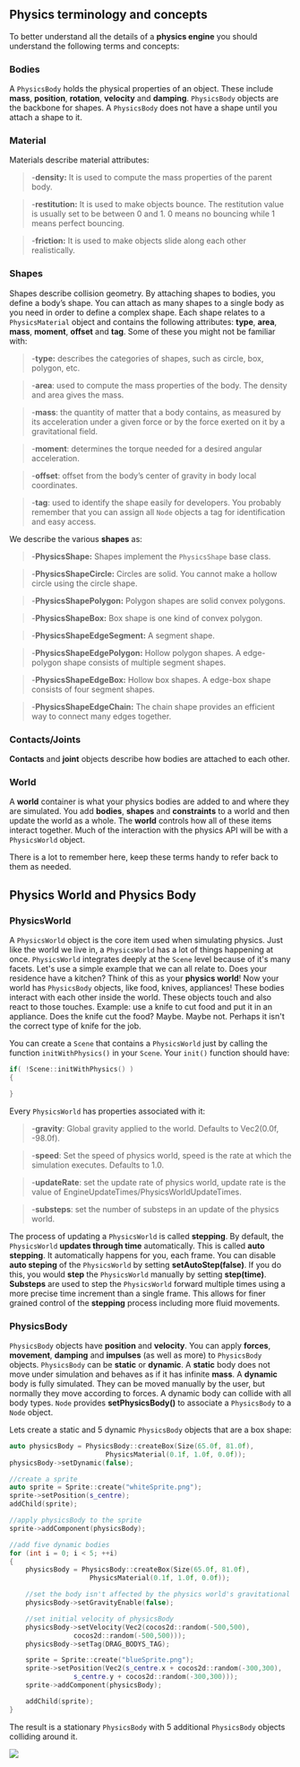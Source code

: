 ## Physics terminology and concepts
To better understand all the details of a __physics engine__ you should understand the following terms and concepts:

### Bodies
A `PhysicsBody` holds the physical properties of an object. These include __mass__, __position__, __rotation__, __velocity__
and __damping__. `PhysicsBody` objects are the backbone for shapes. A `PhysicsBody` does not have a shape until you attach a shape to it.

### Material
Materials describe material attributes:

  >-__density:__ It is used to compute the mass properties of the parent body.
  
  >-__restitution:__ It is used to make objects bounce. The restitution value is
 usually set to be between 0 and 1. 0 means no bouncing while 1 means perfect
 bouncing.

  >-__friction:__ It is used to make objects slide along each other realistically.

### Shapes
Shapes describe collision geometry. By attaching shapes to bodies, you define a
body’s shape. You can attach as many shapes to a single body as you need in order to define a complex shape. Each shape relates to a `PhysicsMaterial` object and contains the following attributes: __type__, __area__, __mass__, __moment__, __offset__ and __tag__. Some of these you might not be familiar with:

  >-__type:__ describes the categories of shapes, such as circle, box, polygon, etc.

  >-__area__: used to compute the mass properties of the body. The density and area gives the mass.

  >-__mass__: the quantity of matter that a body contains, as measured by its
acceleration under a given force or by the force exerted on it by a gravitational field.

  >-__moment__: determines the torque needed for a desired angular acceleration.

  >-__offset__: offset from the body’s center of gravity in body local coordinates.

  >-__tag__: used to identify the shape easily for developers.​ You probably remember that you can assign all `Node` objects a tag for identification and easy access.

We describe the various __shapes__ as:

  >-__PhysicsShape:__ Shapes implement the `PhysicsShape` base class.

  >-__PhysicsShapeCircle:__ Circles are solid. You cannot make a hollow circle
 using the circle shape.

  >-__PhysicsShapePolygon:__ Polygon shapes are solid convex polygons.

  >-__PhysicsShapeBox:__ Box shape is one kind of convex polygon.

  >-__PhysicsShapeEdgeSegment:__ A segment shape.

  >-__PhysicsShapeEdgePolygon:__ Hollow polygon shapes. A edge-polygon shape consists of multiple segment shapes.

  >-__PhysicsShapeEdgeBox:__ Hollow box shapes. A edge-box shape consists of four segment shapes.

  >-__PhysicsShapeEdgeChain:__ The chain shape provides an efficient way to connect many edges together.

### Contacts/Joints
__Contacts__ and __joint__ objects describe how bodies are attached to each other.

### World
A __world__ container is what your physics bodies are added to and where they are simulated. You add __bodies__, __shapes__ and __constraints__ to a world and then update the world as a whole. The __world__ controls how all of these items interact together. Much of the interaction with the physics API will be with a `PhysicsWorld` object.

There is a lot to remember here, keep these terms handy to refer back to them as
needed.

## Physics World and Physics Body

### PhysicsWorld
A `PhysicsWorld` object is the core item used when simulating physics. Just like
the world we live in, a `PhysicsWorld` has a lot of things happening at once.
`PhysicsWorld` integrates deeply at the `Scene` level because of it's many facets.
Let's use a simple example that we can all relate to. Does your residence have a
kitchen? Think of this as your __physics world__! Now your world has `PhysicsBody`
objects, like food, knives, appliances! These bodies interact with each other
inside the world. These objects touch and also react to those touches. Example:
use a knife to cut food and put it in an appliance. Does the knife cut
the food? Maybe. Maybe not. Perhaps it isn't the correct type of knife for the
job.

You can create a `Scene` that contains a `PhysicsWorld` just by calling the function `initWithPhysics()` in your `Scene`. Your `init()` function should have:

```cpp
if( !Scene::initWithPhysics() )
{

}
```

Every `PhysicsWorld` has properties associated with it:

 >-__gravity__: Global gravity applied to the world. Defaults to Vec2(0.0f, -98.0f).

 >-__speed__: Set the speed of physics world, speed is the rate at which the simulation executes. Defaults to 1.0.

 >-__updateRate__: set the update rate of physics world, update rate is the value of EngineUpdateTimes/PhysicsWorldUpdateTimes.

 >-__substeps__: set the number of substeps in an update of the physics world.

The process of updating a `PhysicsWorld` is called __stepping__. By default, the
`PhysicsWorld` __updates through time__ automatically. This is called __auto stepping__. It automatically happens for you, each frame. You can disable __auto steping__ of the `PhysicsWorld` by setting __setAutoStep(false)__. If you do this, you would __step__ the `PhysicsWorld` manually by setting __step(time)__. __Substeps__ are used to step the `PhysicsWorld` forward multiple times using a more precise time increment than a single frame. This allows for finer grained control of the __stepping__ process including more fluid movements.

### PhysicsBody
`PhysicsBody` objects have __position__ and __velocity__. You can apply __forces__, __movement__, __damping__ and __impulses__ (as well as more) to `PhysicsBody` objects. `PhysicsBody` can be __static__ or __dynamic__. A __static__ body does not move under simulation and behaves as if it has infinite __mass__. A __dynamic__ body is fully simulated. They can be moved manually by the user, but normally they move according to forces. A dynamic body can collide with all body types. `Node` provides __setPhysicsBody()__ to associate a `PhysicsBody` to a `Node` object.

Lets create a static and 5 dynamic `PhysicsBody` objects that are a box shape:

```cpp
auto physicsBody = PhysicsBody::createBox(Size(65.0f, 81.0f),
						PhysicsMaterial(0.1f, 1.0f, 0.0f));
physicsBody->setDynamic(false);

//create a sprite
auto sprite = Sprite::create("whiteSprite.png");
sprite->setPosition(s_centre);
addChild(sprite);

//apply physicsBody to the sprite
sprite->addComponent(physicsBody);

//add five dynamic bodies
for (int i = 0; i < 5; ++i)
{
    physicsBody = PhysicsBody::createBox(Size(65.0f, 81.0f),
    				PhysicsMaterial(0.1f, 1.0f, 0.0f));

    //set the body isn't affected by the physics world's gravitational force
    physicsBody->setGravityEnable(false);

    //set initial velocity of physicsBody
    physicsBody->setVelocity(Vec2(cocos2d::random(-500,500),
    			cocos2d::random(-500,500)));
    physicsBody->setTag(DRAG_BODYS_TAG);

    sprite = Sprite::create("blueSprite.png");
    sprite->setPosition(Vec2(s_centre.x + cocos2d::random(-300,300),
    			s_centre.y + cocos2d::random(-300,300)));
    sprite->addComponent(physicsBody);

    addChild(sprite);
}
```

The result is a stationary `PhysicsBody` with 5 additional `PhysicsBody` objects
colliding around it.

![](physics-img/CorrelationSprite.gif)
